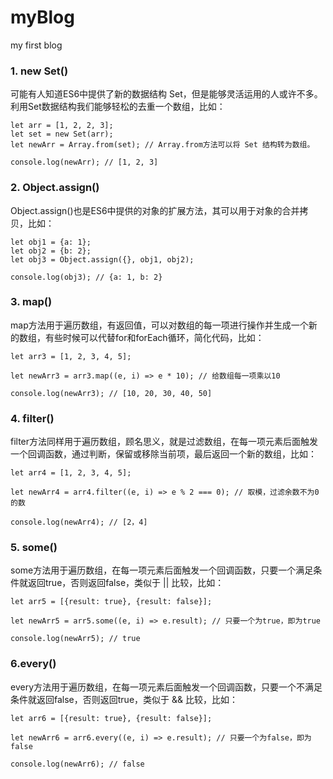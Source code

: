 # myBlog
my first blog
### 1. new Set()
可能有人知道ES6中提供了新的数据结构 Set，但是能够灵活运用的人或许不多。利用Set数据结构我们能够轻松的去重一个数组，比如：
```
let arr = [1, 2, 2, 3];
let set = new Set(arr);
let newArr = Array.from(set); // Array.from方法可以将 Set 结构转为数组。

console.log(newArr); // [1, 2, 3]
```
###  2. Object.assign()
Object.assign()也是ES6中提供的对象的扩展方法，其可以用于对象的合并拷贝，比如：
```
let obj1 = {a: 1};
let obj2 = {b: 2};
let obj3 = Object.assign({}, obj1, obj2);

console.log(obj3); // {a: 1, b: 2}
```
### 3. map()
map方法用于遍历数组，有返回值，可以对数组的每一项进行操作并生成一个新的数组，有些时候可以代替for和forEach循环，简化代码，比如：
```
let arr3 = [1, 2, 3, 4, 5];

let newArr3 = arr3.map((e, i) => e * 10); // 给数组每一项乘以10

console.log(newArr3); // [10, 20, 30, 40, 50]
```
### 4. filter()
filter方法同样用于遍历数组，顾名思义，就是过滤数组，在每一项元素后面触发一个回调函数，通过判断，保留或移除当前项，最后返回一个新的数组，比如：
```
let arr4 = [1, 2, 3, 4, 5];

let newArr4 = arr4.filter((e, i) => e % 2 === 0); // 取模，过滤余数不为0的数

console.log(newArr4); // [2，4]
```
### 5. some()
some方法用于遍历数组，在每一项元素后面触发一个回调函数，只要一个满足条件就返回true，否则返回false，类似于 || 比较，比如：
```
let arr5 = [{result: true}, {result: false}];

let newArr5 = arr5.some((e, i) => e.result); // 只要一个为true，即为true

console.log(newArr5); // true
```
### 6.every()
every方法用于遍历数组，在每一项元素后面触发一个回调函数，只要一个不满足条件就返回false，否则返回true，类似于 && 比较，比如：
```
let arr6 = [{result: true}, {result: false}];

let newArr6 = arr6.every((e, i) => e.result); // 只要一个为false，即为false

console.log(newArr6); // false
```
